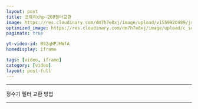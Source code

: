 ```yaml
---
layout: post
title: 코웨이chp-260필터교환
image: https://res.cloudinary.com/dm7h7e8xj/image/upload/v1559820489/js-code_n83m7a.jpg
optimized_image: https://res.cloudinary.com/dm7h7e8xj/image/upload/c_scale,w_380/v1559820489/js-code_n83m7a.jpg
paginate: true

yt-video-id: B92qHPJHWfA
homedisplay: iframe

tags: [video, iframe]
category: [video]
layout: post-full
---
```

---
정수기 필터 교환 방법

---

